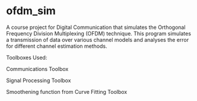 # ofdm_sim
A course project for Digital Communication that simulates the Orthogonal Frequency Division Multiplexing (OFDM) technique. This program simulates a transmission of data over various channel models and analyses the error for different channel estimation methods.


Toolboxes Used:

Communications Toolbox

Signal Processing Toolbox

Smoothening function from Curve Fitting Toolbox
